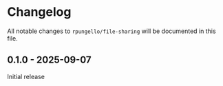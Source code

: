 # Changelog

All notable changes to `rpungello/file-sharing` will be documented in this file.

## 0.1.0 - 2025-09-07

Initial release

